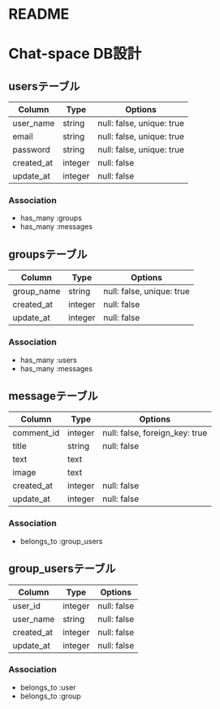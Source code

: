 # README

# Chat-space DB設計

## usersテーブル
|Column|Type|Options|
|------|----|-------|
|user_name|string|null: false, unique: true|
|email|string|null: false, unique: true|
|password|string|null: false, unique: true|
|created_at|integer|null: false|
|update_at|integer|null: false|

### Association
- has_many :groups
- has_many :messages


## groupsテーブル
|Column|Type|Options|
|------|----|-------|
|group_name|string|null: false, unique: true|
|created_at|integer|null: false|
|update_at|integer|null: false|

### Association
- has_many :users
- has_many :messages


## messageテーブル
|Column|Type|Options|
|------|----|-------|
|comment_id|integer|null: false, foreign_key: true|
|title|string|null: false|
|text|text||
|image|text||
|created_at|integer|null: false|
|update_at|integer|null: false|

### Association
- belongs_to :group_users


## group_usersテーブル
|Column|Type|Options|
|------|----|-------|
|user_id|integer|null: false|
|user_name|string|null: false|
|created_at|integer|null: false|
|update_at|integer|null: false|

### Association
- belongs_to :user
- belongs_to :group